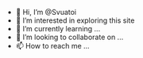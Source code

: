 - 👋 Hi, I’m @Svuatoi
- 👀 I’m interested in exploring this site
- 🌱 I’m currently learning ...
- 💞️ I’m looking to collaborate on ...
- 📫 How to reach me ...

<!---
Svuatoi/Svuatoi is a ✨ special ✨ repository because its `README.md` (this file) appears on your GitHub profile.
You can click the Preview link to take a look at your changes.
--->
